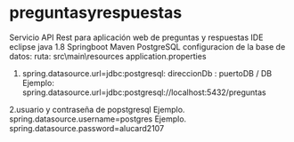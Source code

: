 # preguntasyrespuestas
Servicio API Rest para aplicación web de preguntas y respuestas
IDE eclipse java 1.8 Springboot Maven
PostgreSQL
configuracion de la base de datos: ruta: src\main\resources  application.properties

1. spring.datasource.url=jdbc:postgresql: direccionDb : puertoDB /  DB
Ejemplo: spring.datasource.url=jdbc:postgresql://localhost:5432/preguntas

2.usuario y contraseña de popstgresql
Ejemplo. spring.datasource.username=postgres
Ejemplo. spring.datasource.password=alucard2107




